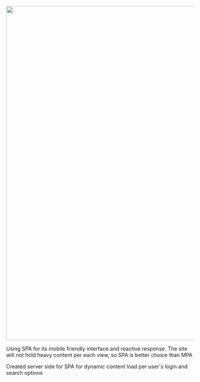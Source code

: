 <!--
*** This ReadMe document was insipred by the ReadMe template from
*** https://github.com/othneildrew/Best-README-Template
-->

<!-- JR Website -->
<div id='top' align='center'>
<img src='./client/' width='900'>
</br>
</div>
<!-- PROJECT SHIELDS -->

Using SPA for its mobile friendly interface and reactive response. The site will not hold heavy content per each view, so SPA is better choice than MPA

Created server side for SPA for dynamic content load per user's login and search options
